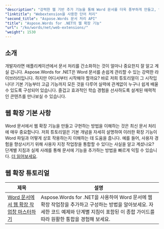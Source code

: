 ```yaml
---
"description": "강력한 웹 기반 추가 기능을 통해 Word 문서를 더욱 풍부하게 만들고, 역동적인 기능을 활용하는 방법을 알아보세요. 초보자부터 숙련된 개발자까지 모두 활용할 수 있습니다."
"linktitle": "Webextension을 사용한 단어 처리"
"second_title": "Aspose.Words 문서 처리 API"
"title": "Aspose.Words for .NET의 웹 확장 기능"
"url": "/ko/words/net/web-extensions/"
"weight": 1530
---
```


## 소개

개발자라면 애플리케이션에서 문서 처리를 간소화하는 것이 얼마나 중요한지 잘 알고 계실 겁니다. Aspose.Words for .NET은 Word 문서를 손쉽게 관리할 수 있는 강력한 라이브러리입니다. 하지만 어디서부터 시작해야 할까요? 바로 저희 튜토리얼이 그 시작입니다! 기본 기능부터 고급 기능까지 모든 것을 다루어 실력에 관계없이 누구나 쉽게 배울 수 있도록 구성되어 있습니다. 즐겁고 효과적인 학습 경험을 선사하도록 설계된 매력적인 콘텐츠를 만나보실 수 있습니다.

## 웹 확장 기본 사항

Word 문서에서 웹 확장 기능을 만들고 구현하는 방법을 이해하는 것은 최신 문서 처리에 매우 중요합니다. 저희 튜토리얼은 기본 개념을 자세히 설명하여 이러한 확장 기능이 Word 파일과 어떻게 상호 작용하는지 이해하는 데 도움을 줍니다. 예를 들어, 사용자 경험을 향상시키기 위해 사용자 지정 작업창을 통합할 수 있다는 사실을 알고 계셨나요? 단계별 지침과 실제 사례를 통해 문서에 기능을 추가하는 방법을 빠르게 익힐 수 있습니다. [더 읽어보세요](./mastering-web-extension-task-panes/).

## 웹 확장 튜토리얼
| 제목 | 설명 |
| --- | --- |
| [Word 문서에서 웹 확장 작업창 마스터하기](./mastering-web-extension-task-panes/) | Aspose.Words for .NET을 사용하여 Word 문서에 웹 확장 작업창을 추가하고 구성하는 방법을 알아보세요. 자세한 코드 예제와 단계별 지침이 포함된 이 종합 가이드를 따라 원활한 통합을 경험해 보세요.|